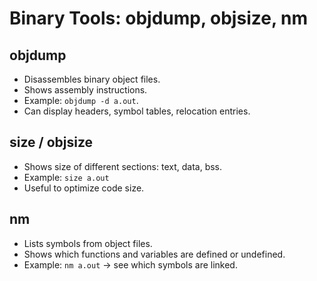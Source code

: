 # Binary Tools: objdump, objsize, nm

## objdump
- Disassembles binary object files.
- Shows assembly instructions.
- Example: `objdump -d a.out`.
- Can display headers, symbol tables, relocation entries.

## size / objsize
- Shows size of different sections: text, data, bss.
- Example: `size a.out`
- Useful to optimize code size.

## nm
- Lists symbols from object files.
- Shows which functions and variables are defined or undefined.
- Example: `nm a.out` → see which symbols are linked.